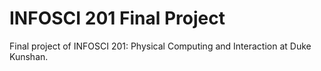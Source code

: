 # INFOSCI 201 Final Project
 Final project of INFOSCI 201: Physical Computing and Interaction at Duke Kunshan. 
